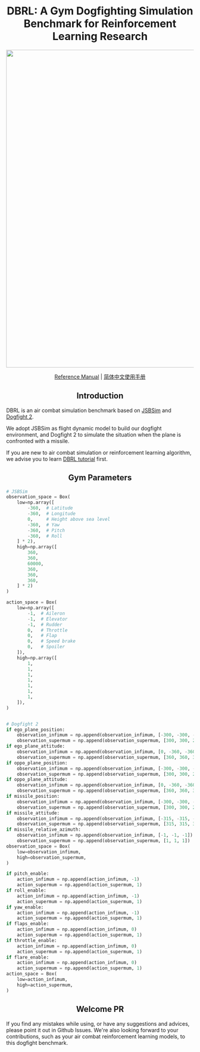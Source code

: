 <div align="center">
  <h1>DBRL: A Gym <b>D</b>ogfighting Simulation <b>B</b>enchmark for <b>R</b>einforcement <b>L</b>earning Research</h1>

  <!-- ## <div align="center">Quick Start</div> -->
  <a align="center" href="https://github.com/mrwangyou/DBRL" target="_blank"><img width="850" src="images/logo.png"></a>

  [Reference Manual](doc/QuickStart_en.md) | [简体中文使用手册](doc/QuickStart_zh.md)

</div>

## <div align="center">Introduction</div>

DBRL is an air combat simulation benchmark based on <a href="http://jsbsim.sourceforge.net/">JSBSim</a> and <a href="https://github.com/harfang3d/dogfight-sandbox-hg2">Dogfight 2</a>. 

We adopt JSBSim as flight dynamic model to build our dogfight environment, and Dogfight 2 to simulate the situation when the plane is confronted with a missile.

If you are new to air combat simulation or reinforcement learning algorithm, we advise you to learn [DBRL tutorial](tutorial.ipynb) first.

## <div align="center">Gym Parameters</div>

```python
# JSBSim
observation_space = Box(
    low=np.array([
        -360,  # Latitude
        -360,  # Longitude
        0,     # Height above sea level
        -360,  # Yaw
        -360,  # Pitch
        -360,  # Roll
    ] * 2),
    high=np.array([
        360,
        360,
        60000,
        360,
        360,
        360,
    ] * 2)
)

action_space = Box(
    low=np.array([
        -1,  # Aileron
        -1,  # Elevator
        -1,  # Rudder
        0,   # Throttle
        0,   # Flap
        0,   # Speed brake
        0,   # Spoiler
    ]),
    high=np.array([
        1,
        1,
        1,
        1,
        1,
        1,
        1,
    ]),
)


# Dogfight 2
if ego_plane_position:
    observation_infimum = np.append(observation_infimum, [-300, -300, -1])
    observation_supermum = np.append(observation_supermum, [300, 300, 200])
if ego_plane_attitude:
    observation_infimum = np.append(observation_infimum, [0, -360, -360])
    observation_supermum = np.append(observation_supermum, [360, 360, 360])
if oppo_plane_position:
    observation_infimum = np.append(observation_infimum, [-300, -300, -1])
    observation_supermum = np.append(observation_supermum, [300, 300, 200])
if oppo_plane_attitude:
    observation_infimum = np.append(observation_infimum, [0, -360, -360])
    observation_supermum = np.append(observation_supermum, [360, 360, 360])
if missile_position:
    observation_infimum = np.append(observation_infimum, [-300, -300, -1])
    observation_supermum = np.append(observation_supermum, [300, 300, 200])
if missile_attitude:
    observation_infimum = np.append(observation_infimum, [-315, -315, -315])
    observation_supermum = np.append(observation_supermum, [315, 315, 315])
if missile_relative_azimuth:
    observation_infimum = np.append(observation_infimum, [-1, -1, -1])
    observation_supermum = np.append(observation_supermum, [1, 1, 1])
observation_space = Box(
    low=observation_infimum,
    high=observation_supermum,
)

if pitch_enable:
    action_infimum = np.append(action_infimum, -1)
    action_supermum = np.append(action_supermum, 1)
if roll_enable:
    action_infimum = np.append(action_infimum, -1)
    action_supermum = np.append(action_supermum, 1)
if yaw_enable:
    action_infimum = np.append(action_infimum, -1)
    action_supermum = np.append(action_supermum, 1)
if flaps_enable:
    action_infimum = np.append(action_infimum, 0)
    action_supermum = np.append(action_supermum, 1)
if throttle_enable:
    action_infimum = np.append(action_infimum, 0)
    action_supermum = np.append(action_supermum, 1)
if flare_enable:
    action_infimum = np.append(action_infimum, 0)
    action_supermum = np.append(action_supermum, 1)
action_space = Box(
    low=action_infimum,
    high=action_supermum,
)

```


## <div align="center">Welcome PR</div>

If you find any mistakes while using, or have any suggestions and advices, please point it out in Github Issues. We're also looking forward to your contributions, such as your air combat reinforcement learning models, to this dogfight benchmark. <!-- If you are interesting in this project, feel free to contact `mrwangyou@stu.xjtu.edu.cn`. -->

